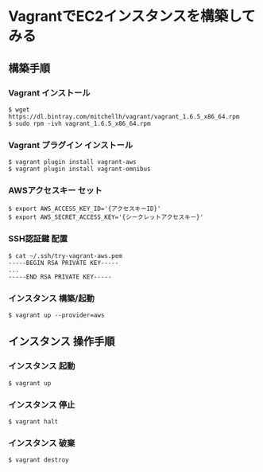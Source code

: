 VagrantでEC2インスタンスを構築してみる
======================================


構築手順
--------

### Vagrant インストール

```
$ wget https://dl.bintray.com/mitchellh/vagrant/vagrant_1.6.5_x86_64.rpm
$ sudo rpm -ivh vagrant_1.6.5_x86_64.rpm
```

### Vagrant プラグイン インストール

```
$ vagrant plugin install vagrant-aws
$ vagrant plugin install vagrant-omnibus
```

### AWSアクセスキー セット

```
$ export AWS_ACCESS_KEY_ID='{アクセスキーID}'
$ export AWS_SECRET_ACCESS_KEY='{シークレットアクセスキー}'
```

### SSH認証鍵 配置

```
$ cat ~/.ssh/try-vagrant-aws.pem
-----BEGIN RSA PRIVATE KEY-----
...
-----END RSA PRIVATE KEY-----
```

### インスタンス 構築/起動

```
$ vagrant up --provider=aws
```


インスタンス 操作手順
---------------------

### インスタンス 起動

```
$ vagrant up
```

### インスタンス 停止

```
$ vagrant halt
```

### インスタンス 破棄

```
$ vagrant destroy
```
